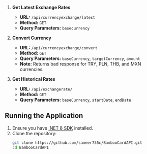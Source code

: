 1. **Get Latest Exchange Rates**
   - **URL:** `/api/currencyexchange/latest`
   - **Method:** `GET`
   - **Query Parameters:** `basecurrency`

2. **Convert Currency**
   - **URL:** `/api/currencyexchange/convert`
   - **Method:** `GET`
   - **Query Parameters:** `baseCurrency`, `targetCurrency`, `amount`
   - **Note:** Returns bad response for TRY, PLN, THB, and MXN currencies.

3. **Get Historical Rates**
   - **URL:** `/api/exchangerate/`
   - **Method:** `GET`
   - **Query Parameters:** `baseCurrency`, `startDate`, `endDate`
## Running the Application

1. Ensure you have [.NET 8 SDK](https://dotnet.microsoft.com/download/dotnet/8.0) installed.
2. Clone the repository:
   ```bash
   git clone https://github.com/sameer755c/BambooCardAPI.git
   cd BambooCardAPI